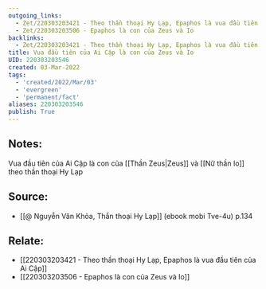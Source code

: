 ```yaml
---
outgoing_links:
  - Zet/220303203421 - Theo thần thoại Hy Lạp, Epaphos là vua đầu tiên của Ai Cập
  - Zet/220303203506 - Epaphos là con của Zeus và Io
backlinks:
  - Zet/220303203421 - Theo thần thoại Hy Lạp, Epaphos là vua đầu tiên của Ai Cập
title: Vua đầu tiên của Ai Cập là con của Zeus và Io
UID: 220303203546
created: 03-Mar-2022
tags:
  - 'created/2022/Mar/03'
  - 'evergreen'
  - 'permanent/fact'
aliases: 220303203546
publish: True
---
```

## Notes:
Vua đầu tiên của Ai Cập là con của [[Thần Zeus|Zeus]] và [[Nữ thần Io]] theo thần thoại Hy Lạp

## Source:
- [[@ Nguyễn Văn Khỏa, Thần thoại Hy Lạp]] (ebook mobi Tve-4u) p.134

## Relate:
- [[220303203421 - Theo thần thoại Hy Lạp, Epaphos là vua đầu tiên của Ai Cập]]
- [[220303203506 - Epaphos là con của Zeus và Io]]